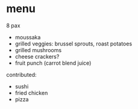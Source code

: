 # menu

8 pax

* moussaka
* grilled veggies: brussel sprouts, roast potatoes
* grilled mushrooms
* cheese crackers?
* fruit punch (carrot blend juice)

contributed:

* sushi
* fried chicken
* pizza
